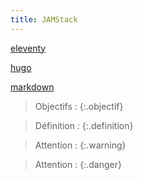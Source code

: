 ```yaml
---
title: JAMStack
---
```


[eleventy](eleventy)

[hugo](hugo)

[markdown](markdown)

> Objectifs : 
{:.objectif}

> Définition : 
{:.definition}

> Attention : 
{:.warning}

> Attention : 
{:.danger}
